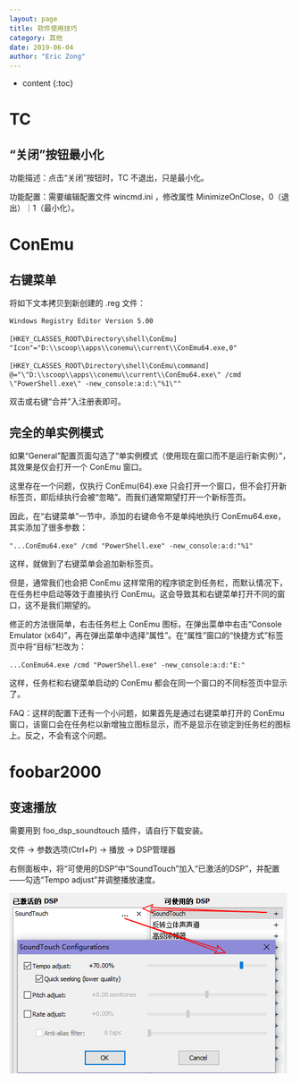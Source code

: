 ```yaml
---
layout: page
title: 软件使用技巧
category: 其他
date: 2019-06-04
author: "Eric Zong"
---
```


* content
{:toc}

# TC

## “关闭”按钮最小化

功能描述：点击“关闭”按钮时，TC 不退出，只是最小化。

功能配置：需要编辑配置文件 wincmd.ini ，修改属性 MinimizeOnClose，0（退出）｜1（最小化）。

# ConEmu

## 右键菜单

将如下文本拷贝到新创建的 .reg 文件：

```
Windows Registry Editor Version 5.00

[HKEY_CLASSES_ROOT\Directory\shell\ConEmu]
"Icon"="D:\\scoop\\apps\\conemu\\current\\ConEmu64.exe,0"

[HKEY_CLASSES_ROOT\Directory\shell\ConEmu\command]
@="\"D:\\scoop\\apps\\conemu\\current\\ConEmu64.exe\" /cmd \"PowerShell.exe\" -new_console:a:d:\"%1\""
```

双击或右键“合并”入注册表即可。

## 完全的单实例模式

如果“General”配置页面勾选了“单实例模式（使用现在窗口而不是运行新实例）”，其效果是仅会打开一个 ConEmu 窗口。

这里存在一个问题，仅执行 ConEmu(64).exe 只会打开一个窗口，但不会打开新标签页，即后续执行会被“忽略”。而我们通常期望打开一个新标签页。

因此，在“右键菜单”一节中，添加的右键命令不是单纯地执行 ConEmu64.exe，其实添加了很多参数：

`"...ConEmu64.exe" /cmd "PowerShell.exe" -new_console:a:d:"%1" `

这样，就做到了右键菜单会追加新标签页。

但是，通常我们也会把 ConEmu 这样常用的程序锁定到任务栏，而默认情况下，在任务栏中启动等效于直接执行 ConEmu。这会导致其和右键菜单打开不同的窗口，这不是我们期望的。

修正的方法很简单，右击任务栏上 ConEmu 图标，在弹出菜单中右击“Console Emulator (x64)”，再在弹出菜单中选择“属性”。在“属性”窗口的“快捷方式”标签页中将“目标”栏改为：

`...ConEmu64.exe /cmd "PowerShell.exe" -new_console:a:d:"E:"`

这样，任务栏和右键菜单启动的 ConEmu 都会在同一个窗口的不同标签页中显示了。

FAQ：这样的配置下还有一个小问题，如果首先是通过右键菜单打开的 ConEmu 窗口，该窗口会在任务栏以新增独立图标显示，而不是显示在锁定到任务栏的图标上。反之，不会有这个问题。

# foobar2000

## 变速播放

需要用到 foo_dsp_soundtouch 插件，请自行下载安装。

文件 → 参数选项(Ctrl+P) → 播放 → DSP管理器

右侧面板中，将“可使用的DSP”中“SoundTouch”加入“已激活的DSP”，并配置——勾选“Tempo adjust”并调整播放速度。

![foobar2000_foo_dsp_soundtouch](../image/reference_software_skill_foobar2000_foo_dsp_soundtouch.png)



